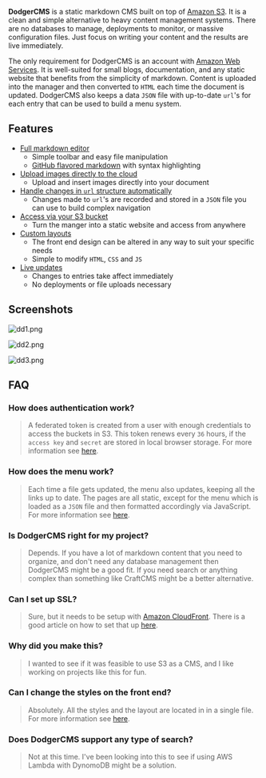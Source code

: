 **DodgerCMS** is a static markdown CMS built on top of [Amazon S3](http://aws.amazon.com/s3/). It is a clean and simple alternative to heavy content management systems. There are no databases to manage, deployments to monitor, or massive configuration files. Just focus on writing your content and the results are live immediately.

The only requirement for DodgerCMS is an account with [Amazon Web Services](http://aws.amazon.com/). It is well-suited for small blogs, documentation, and any static website that benefits from the simplicity of markdown. Content is uploaded into the manager and then converted to `HTML` each time the document is updated. DodgerCMS also keeps a data `JSON` file with up-to-date `url`'s for each entry that can be used to build a menu system.

## Features

- [Full markdown editor](http://dodgercms.com/features/editor)
  - Simple toolbar and easy file manipulation
  - [GitHub flavored markdown](https://help.github.com/articles/github-flavored-markdown/) with syntax highlighting
- [Upload images directly to the cloud](http://dodgercms.com/features/images)
  - Upload and insert images directly into your document
- [Handle changes in `url` structure automatically](http://dodgercms.com/features/menu)
  - Changes made to `url`'s are recorded and stored in a `JSON` file you can use to build complex navigation 
- [Access via your S3 bucket](http://dodgercms.com/features/cloud)
  - Turn the manger into a static website and access from anywhere
- [Custom layouts](http://dodgercms.com/features/layouts)
  - The front end design can be altered in any way to suit your specific needs
  - Simple to modify `HTML`, `CSS` and `JS`
- [Live updates](http://dodgercms.com/features/live)
  - Changes to entries take affect immediately
  - No deployments or file uploads necessary

## Screenshots

![dd1.png](http://assets.dodgercms.com.s3.amazonaws.com/images/dd1.png)

![dd2.png](http://assets.dodgercms.com.s3.amazonaws.com/images/dd2.png)

![dd3.png](http://assets.dodgercms.com.s3.amazonaws.com/images/dd3.png)

## FAQ

### How does authentication work?

> A federated token is created from a user with enough credentials to access the buckets in S3. This token renews every `36` hours, if the `access key` and `secret` are stored in local browser storage. For more information see [here](http://dodgercms.com/help/installation#user-account).

### How does the menu work?

> Each time a file gets updated, the menu also updates, keeping all the links up to date. The pages are all static, except for the menu which is loaded as a `JSON` file and then formatted accordingly via JavaScript. For more information see [here](http://dodgercms.com/features/menu).

### Is DodgerCMS right for my project?

> Depends. If you have a lot of markdown content that you need to organize, and don't need any database management then DodgerCMS might be a good fit. If you need search or anything complex than something like CraftCMS might be a better alternative.

### Can I set up SSL?

> Sure, but it needs to be setup with [Amazon CloudFront](http://aws.amazon.com/cloudfront/). There is a good article on how to set that up [here](https://bryce.fisher-fleig.org/blog/setting-up-ssl-on-aws-cloudfront-and-s3/).

### Why did you make this?

> I wanted to see if it was feasible to use S3 as a CMS, and I like working on projects like this for fun.

### Can I change the styles on the front end?

> Absolutely. All the styles and the layout are located in in a single file. For more information see [here](http://dodgercms.com/help/change-layout).

### Does DodgerCMS support any type of search?

> Not at this time. I've been looking into this to see if using AWS Lambda with DynomoDB might be a solution.